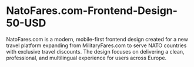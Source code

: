 # NatoFares.com-Frontend-Design-50-USD
NatoFares.com is a modern, mobile-first frontend design created for a new travel platform expanding from MilitaryFares.com to serve NATO countries with exclusive travel discounts. The design focuses on delivering a clean, professional, and multilingual experience for users across Europe.
